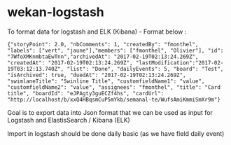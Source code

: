 # wekan-logstash

To format data for logstash and ELK (Kibana) - Format below :

    {"storyPoint": 2.0, "nbComments": 1, "createdBy": "fmonthel", "labels": ["vert", "jaune"],"members": ["fmonthel", "Olivier"], "id": "7WfoXMKnmbtaEwTnn","archivedAt": "2017-02-19T02:13:24.269Z", "createdAt": "2017-02-19T02:13:24.269Z", "lastModification":"2017-02-19T03:12:13.740Z", "list": "Done", "dailyEvents": 5, "board": "Test", "isArchived": true, "duedAt": "2017-02-19T02:13:24.269Z", "swimlaneTitle": "Swinline Title", "customfieldName1": "value", "customfieldName2": "value", "assignees": "fmonthel", "title": "Card title", "boardId": "eJPAgty3guECZf4hs", "cardUrl": "http://localhost/b/xxQ4HBqsmCuP5mYkb/semanal-te/WufsAmiKmmiSmXr9m"}

Goal is to export data into Json format that we can be used as input for Logstash and ElastisSearch / Kibana (ELK)

Import in logstash should be done daily basic (as we have field daily event)
